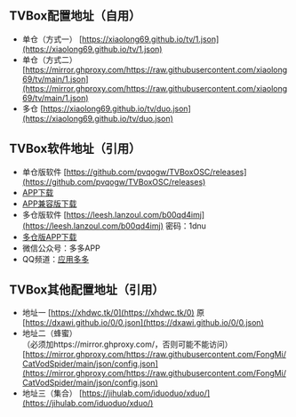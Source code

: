 ## TVBox配置地址（自用）
- 单仓（方式一） [https://xiaolong69.github.io/tv/1.json](https://xiaolong69.github.io/tv/1.json)  
- 单仓（方式二）[https://mirror.ghproxy.com/https://raw.githubusercontent.com/xiaolong69/tv/main/1.json](https://mirror.ghproxy.com/https://raw.githubusercontent.com/xiaolong69/tv/main/1.json)
- 多仓 [https://xiaolong69.github.io/tv/duo.json](https://xiaolong69.github.io/tv/duo.json)

## TVBox软件地址（引用）
- 单仓版软件 [https://github.com/pvqogw/TVBoxOSC/releases](https://github.com/pvqogw/TVBoxOSC/releases)
- [APP下载](https://gitee.com/xiaolong69/xl/raw/master/app/TVBox_takagen99_20240105-0725.apk)
- [APP兼容版下载](https://gitee.com/xiaolong69/xl/raw/master/app/TVBox_q215613905_20230716-2022.apk)
- 多仓版软件 [https://leesh.lanzoul.com/b00qd4imj](https://leesh.lanzoul.com/b00qd4imj)
密码：1dnu
- [多仓版APP下载](https://gitee.com/xiaolong69/xl/raw/master/app/%E5%BD%B1%E8%A7%86%E4%BB%93tv%E7%89%885.0.13.apk)
- 微信公众号：多多APP
- QQ频道：[应用多多](https://qun.qq.com/qqweb/qunpro/share?_wv=3&_wwv=128&appChannel=share&inviteCode=1XbWa3rLtqN&businessType=9&from=181074&biz=ka&mainSourceId=share&subSourceId=others&jumpsource=shorturl#/out)

## TVBox其他配置地址（引用）
- 地址一 [https://xhdwc.tk/0](https://xhdwc.tk/0)  原[https://dxawi.github.io/0/0.json](https://dxawi.github.io/0/0.json)
- 地址二（蜂蜜）  
（必须加https://mirror.ghproxy.com/，否则可能不能访问） [https://mirror.ghproxy.com/https://raw.githubusercontent.com/FongMi/CatVodSpider/main/json/config.json](https://mirror.ghproxy.com/https://raw.githubusercontent.com/FongMi/CatVodSpider/main/json/config.json)
- 地址三（集合） [https://jihulab.com/iduoduo/xduo/](https://jihulab.com/iduoduo/xduo/)


